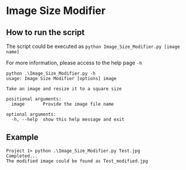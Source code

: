 # Image Size Modifier

## How to run the script
The script could be executed as `python Image_Size_Modifier.py [image name]`

For more information, please access to the help page `-h`
```
python .\Image_Size_Modifier.py -h
usage: Image Size Modifier [options] image

Take an image and resize it to a square size

positional arguments:
  image       Provide the image file name

optional arguments:
  -h, --help  show this help message and exit
```

## Example
```
Project 1> python .\Image_Size_Modifier.py Test.jpg
Completed...
The modified image could be found as Test_modified.jpg
```